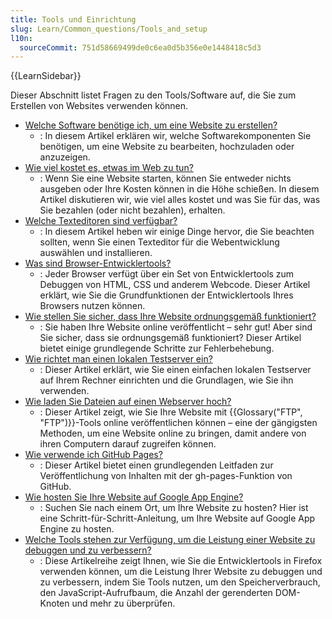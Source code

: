 ```yaml
---
title: Tools und Einrichtung
slug: Learn/Common_questions/Tools_and_setup
l10n:
  sourceCommit: 751d58669499de0c6ea0d5b356e0e1448418c5d3
---
```


{{LearnSidebar}}

Dieser Abschnitt listet Fragen zu den Tools/Software auf, die Sie zum Erstellen von Websites verwenden können.

- [Welche Software benötige ich, um eine Website zu erstellen?](/de/docs/Learn/Common_questions/Tools_and_setup/What_software_do_I_need)
  - : In diesem Artikel erklären wir, welche Softwarekomponenten Sie benötigen, um eine Website zu bearbeiten, hochzuladen oder anzuzeigen.
- [Wie viel kostet es, etwas im Web zu tun?](/de/docs/Learn/Common_questions/Tools_and_setup/How_much_does_it_cost)
  - : Wenn Sie eine Website starten, können Sie entweder nichts ausgeben oder Ihre Kosten können in die Höhe schießen. In diesem Artikel
    diskutieren wir, wie viel alles kostet und was Sie für das, was Sie bezahlen (oder nicht bezahlen), erhalten.
- [Welche Texteditoren sind verfügbar?](/de/docs/Learn/Common_questions/Tools_and_setup/Available_text_editors)
  - : In diesem Artikel heben wir einige Dinge hervor, die Sie beachten sollten, wenn Sie einen Texteditor für die Webentwicklung auswählen und installieren.
- [Was sind Browser-Entwicklertools?](/de/docs/Learn/Common_questions/Tools_and_setup/What_are_browser_developer_tools)
  - : Jeder Browser verfügt über ein Set von Entwicklertools zum Debuggen von HTML, CSS und anderem Webcode. Dieser Artikel erklärt, wie
    Sie die Grundfunktionen der Entwicklertools Ihres Browsers nutzen können.
- [Wie stellen Sie sicher, dass Ihre Website ordnungsgemäß funktioniert?](/de/docs/Learn/Common_questions/Tools_and_setup/Checking_that_your_web_site_is_working_properly)
  - : Sie haben Ihre Website online veröffentlicht – sehr gut! Aber sind Sie sicher, dass sie ordnungsgemäß funktioniert? Dieser Artikel bietet einige
    grundlegende Schritte zur Fehlerbehebung.
- [Wie richtet man einen lokalen Testserver ein?](/de/docs/Learn/Common_questions/Tools_and_setup/set_up_a_local_testing_server)
  - : Dieser Artikel erklärt, wie Sie einen einfachen lokalen Testserver auf Ihrem Rechner einrichten und die Grundlagen, wie Sie ihn verwenden.
- [Wie laden Sie Dateien auf einen Webserver hoch?](/de/docs/Learn/Common_questions/Tools_and_setup/Upload_files_to_a_web_server)
  - : Dieser Artikel zeigt, wie Sie Ihre Website mit {{Glossary("FTP", "FTP")}}-Tools online veröffentlichen können – eine der gängigsten Methoden, um eine Website online zu bringen, damit andere von ihren Computern darauf zugreifen können.
- [Wie verwende ich GitHub Pages?](/de/docs/Learn/Common_questions/Tools_and_setup/Using_GitHub_pages)
  - : Dieser Artikel bietet einen grundlegenden Leitfaden zur Veröffentlichung von Inhalten mit der gh-pages-Funktion von GitHub.
- [Wie hosten Sie Ihre Website auf Google App Engine?](/de/docs/Learn/Common_questions/Tools_and_setup/How_do_you_host_your_website_on_Google_App_Engine)
  - : Suchen Sie nach einem Ort, um Ihre Website zu hosten? Hier ist eine Schritt-für-Schritt-Anleitung, um Ihre Website auf Google App Engine zu hosten.
- [Welche Tools stehen zur Verfügung, um die Leistung einer Website zu debuggen und zu verbessern?](https://firefox-source-docs.mozilla.org/devtools-user/performance/index.html)
  - : Diese Artikelreihe zeigt Ihnen, wie Sie die Entwicklertools in Firefox verwenden können, um die Leistung Ihrer Website zu debuggen und zu verbessern, indem Sie Tools nutzen, um den Speicherverbrauch, den JavaScript-Aufrufbaum, die Anzahl der gerenderten DOM-Knoten und mehr zu überprüfen.
